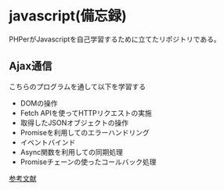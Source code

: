 # javascript(備忘録)

PHPerがJavascriptを自己学習するために立てたリポジトリである。

## Ajax通信

こちらのプログラムを通して以下を学習する

- DOMの操作
- Fetch APIを使ってHTTPリクエストの実施
- 取得したJSONオブジェクトの操作
- Promiseを利用してのエラーハンドリング
- イベントバインド
- Async関数を利用しての同期処理
- Promiseチェーンの使ったコールバック処理

 [参考文献]([sdfsd](https://jsprimer.net/use-case/ajaxapp/))

 